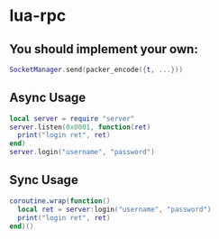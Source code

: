 # lua-rpc

## You should implement your own:
```lua
SocketManager.send(packer_encode({t, ...}))
```

## Async Usage
```lua
local server = require "server"
server.listen(0x0001, function(ret)
  print("login ret", ret)
end)
server.login("username", "password")
```


## Sync Usage
```lua
coroutine.wrap(function()
  local ret = server:login("username", "password")
  print("login ret", ret)
end)()
```
